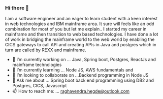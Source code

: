 ### Hi there 👋

I am a software engineer and an eager to learn student with a keen interest in web technologies and IBM mainframe area. It sure will feels like an odd combination for most of you but let me explain.. I started my career in mainframe and then transition to web based technologies. I have done a lot of work in bridging the mainframe world to the web world by enabling the CICS gateways to call API and creating APIs in Java and postgres which in turn are called by REXX and mainframe. 

- 🔭 I’m currently working on ... Java, Spring boot, Postgres, ReactJs and mainframe technologies 
- 🌱 I’m currently learning ... Node JS, AWS fundamentals and 
- 👯 I’m looking to collaborate on ...Backend programming in Node JS
- 💬 Ask me about ... Spring boot back end programming using DB2 and Postgres, CICS, Javascript
- 📫 How to reach me: ... raghavendra.hegde@outlook.com
